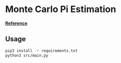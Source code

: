 # Monte Carlo Pi Estimation

[**Reference**](https://en.wikipedia.org/wiki/Approximations_of_%CF%80#Summing_a_circle's_area)

## Usage

```bash
pip3 install -r requirements.txt
python3 src/main.py
```
